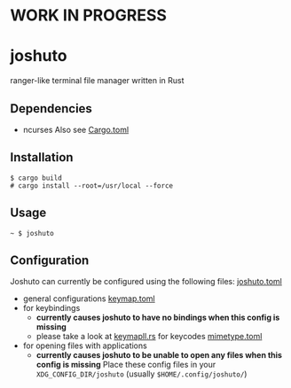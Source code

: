# WORK IN PROGRESS

# joshuto

ranger-like terminal file manager written in Rust

## Dependencies
 - ncurses
Also see [Cargo.toml](https://github.com/kamiyaa/joshuto/blob/master/Cargo.toml)

## Installation
```
$ cargo build
# cargo install --root=/usr/local --force
```

## Usage
```
~ $ joshuto
```

## Configuration
Joshuto can currently be configured using the following files:
[joshuto.toml](https://github.com/kamiyaa/joshuto/blob/master/config/joshuto.toml)
 - general configurations
[keymap.toml](https://github.com/kamiyaa/joshuto/blob/master/config/keymap.toml)
 - for keybindings
   - **currently causes joshuto to have no bindings when this config is missing**
   - please take a look at [keymapll.rs](https://github.com/kamiyaa/joshuto/blob/master/src/joshuto/keymapll.rs) for keycodes
[mimetype.toml](https://github.com/kamiyaa/joshuto/blob/master/config/mimetype.toml)
 - for opening files with applications
   - **currently causes joshuto to be unable to open any files when this config is missing**
Place these config files in your `XDG_CONFIG_DIR/joshuto` (usually `$HOME/.config/joshuto/`)
